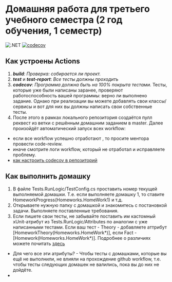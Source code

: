 # Домашняя работа для третьего учебного семестра (2 год обучения, 1 семестр)

![.NET](https://github.com/aoaoaoheyyoaoaoao/HT.ITIS-2.1/actions/workflows/dotnet.yml/badge.svg)
[![codecov](https://codecov.io/gh/aoaoaoheyyoaoaoao/HT.ITIS-2.1/branch/dev/graph/badge.svg?token=439eb6JXdv)](https://codecov.io/gh/aoaoaoheyyoaoaoao/HT.ITIS-2.1)

## Как устроены Actions
1. ***build***: *Проверка: собирается ли проект.*
2. ***test*** и ***test-report***: *Все тесты должны проходить*
4. ***codecov***: *Программа должна быть на 100% покрыта тестами.* 
Тесты, которые уже были написаны заранее, проверяют работоспособность вашей программы:  верно ли выполнено задание.
Однако при реализации вы можете добавлять свои классы/сервисы и вот для них вы должны написать свои собственные тесты.
5. После этого в рамках локального репозитория создаётся пулл реквест из ветки с решённым домашним заданием в master. Далее произойдёт автоматический запуск всех workflow:
- если все workflow успешно отработают , то просите ментора провести code-review. 
- иначе смотрите логи workflow, который не отработал и исправляете проблему.
- [как настроить codecov в репозиторий](https://docs.google.com/document/d/1DPAfO-v2acR-CmLviX3qCnTBwUYPyipARdPjUjTZKdo/edit?usp=sharing)
## Как выполнить домашку
1. В файле Tests.RunLogic/TestConfig.cs проставить номер текущей выполняемой домашки. Т.е. если выполняете домашку 1, то ставите HomeworkProgress(Homeworks.HomeWork1) и т.д.
2. Открываете нужную папку с домашкой и знакомитесь с постановкой задачи. Выполняете поставленные требования.
3. Если пишете свои тесты, не забывайте поставить им кастомный xUnit-атрибут из Tests.RunLogic/Attributes по аналогии с уже написанными тестами. Если ваш тест - Theory - добавляете аттрибут [HomeworkTheory(Homeworks.HomeWork*)], если Fact - [Homework(Homeworks.HomeWork*)]. Подробнее о различиях можете почитать [здесь](https://codebots.com/docs/what-is-xunit)

- Для чего все эти атрибуты? - Чтобы тесты с домашками, которые вы ещё не выполнили, не влияли на прохождение github workflow, т.е. чтобы тесты следующих домашек не валились, пока вы до них не дойдёте.
- 
